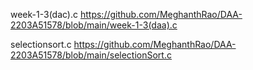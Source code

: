 week-1-3(dac).c   https://github.com/MeghanthRao/DAA-2203A51578/blob/main/week-1-3(daa).c

selectionsort.c    https://github.com/MeghanthRao/DAA-2203A51578/blob/main/selectionSort.c
